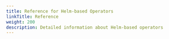 ```yaml
---
title: Reference for Helm-based Operators
linkTitle: Reference
weight: 200
description: Detailed information about Helm-based operators
---
```

